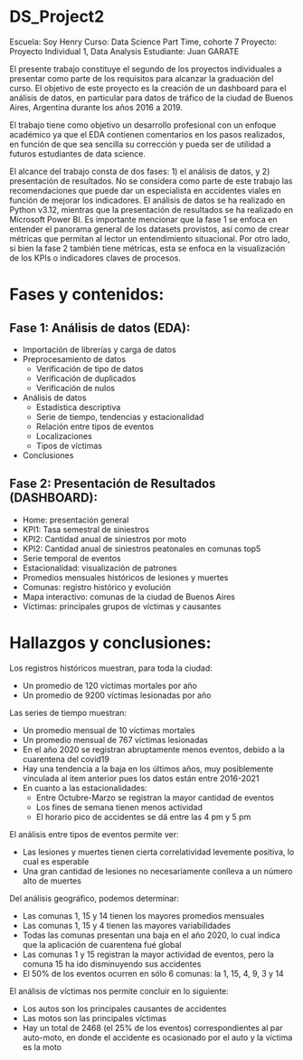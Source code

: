 # DS_Project2

Escuela: Soy Henry
Curso: Data Science Part Time, cohorte 7
Proyecto: Proyecto Individual 1, Data Analysis
Estudiante: Juan GARATE

El presente trabajo constituye el segundo de los proyectos individuales a presentar como parte de los requisitos para alcanzar la graduación del curso. El objetivo de este proyecto es la creación de un dashboard para el análisis de datos, en particular para datos de tráfico de la ciudad de Buenos Aires, Argentina durante los años 2016 a 2019.

El trabajo tiene como objetivo un desarrollo profesional con un enfoque académico ya que el EDA contienen comentarios en los pasos realizados, en función de que sea sencilla su corrección y pueda ser de utilidad a futuros estudiantes de data science.

El alcance del trabajo consta de dos fases: 1) el análisis de datos, y 2) presentación de resultados. No se considera como parte de este trabajo las recomendaciones que puede dar un especialista en accidentes viales en función de mejorar los indicadores. El análisis de datos se ha realizado en Python v3.12, mientras que la presentación de resultados se ha realizado en Microsoft Power BI. Es importante mencionar que la fase 1 se enfoca en entender el panorama general de los datasets provistos, así como de crear métricas que permitan al lector un entendimiento situacional. Por otro lado, si bien la fase 2 también tiene métricas, esta se enfoca en la visualización de los KPIs o indicadores claves de procesos. 

# Fases y contenidos:

## Fase 1: Análisis de datos (EDA):
* Importación de librerías y carga de datos
* Preprocesamiento de datos
    * Verificación de tipo de datos
    * Verificación de duplicados
    * Verificación de nulos
* Análisis de datos 
    * Estadística descriptiva
    * Serie de tiempo, tendencias y estacionalidad
    * Relación entre tipos de eventos    
    * Localizaciones
    * Tipos de víctimas
* Conclusiones

## Fase 2: Presentación de Resultados (DASHBOARD):
* Home: presentación general
* KPI1: Tasa semestral de siniestros
* KPI2: Cantidad anual de siniestros por moto
* KPI2: Cantidad anual de siniestros peatonales en comunas top5
* Serie temporal de eventos
* Estacionalidad: visualización de patrones
* Promedios mensuales históricos de lesiones y muertes
* Comunas: registro histórico y evolución
* Mapa interactivo: comunas de la ciudad de Buenos Aires
* Víctimas: principales grupos de víctimas y causantes


# Hallazgos y conclusiones:
Los registros históricos muestran, para toda la ciudad:
* Un promedio de 120 víctimas mortales por año
* Un promedio de 9200 víctimas lesionadas por año

Las series de tiempo muestran:
* Un promedio mensual de 10 víctimas mortales
* Un promedio mensual de 767 víctimas lesionadas
* En el año 2020 se registran abruptamente menos eventos, debido a la cuarentena del covid19
* Hay una tendencia a la baja en los últimos años, muy posiblemente vinculada al item anterior pues los datos están entre 2016-2021
* En cuanto a las estacionalidades:
    * Entre Octubre-Marzo se registran la mayor cantidad de eventos
    * Los fines de semana tienen menos actividad
    * El horario pico de accidentes se dá entre las 4 pm y 5 pm

El análisis entre tipos de eventos permite ver:
* Las lesiones y muertes tienen cierta correlatividad levemente positiva, lo cual es esperable
* Una gran cantidad de lesiones no necesariamente conlleva a un número alto de muertes

Del análisis geográfico, podemos determinar:
* Las comunas 1, 15 y 14 tienen los mayores promedios mensuales
* Las comunas 1, 15 y 4 tienen las mayores variabilidades
* Todas las comunas presentan una baja en el año 2020, lo cual indica que la aplicación de cuarentena fué global
* Las comunas 1 y 15 registran la mayor actividad de eventos, pero la comuna 15 ha ido disminuyendo sus accidentes
* El 50% de los eventos ocurren en sólo 6 comunas: la 1, 15, 4, 9, 3 y 14

El análisis de víctimas nos permite concluir en lo siguiente:
* Los autos son los principales causantes de accidentes
* Las motos son las principales víctimas
* Hay un total de 2468 (el 25% de los eventos) correspondientes al par auto-moto, en donde el accidente es ocasionado por el auto y la víctima es la moto

